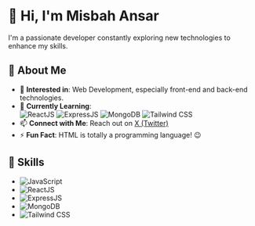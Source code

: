 # 👋 Hi, I'm **Misbah Ansar**  
I'm a passionate developer constantly exploring new technologies to enhance my skills.

## 🌟 **About Me**
- 👀 **Interested in**: Web Development, especially front-end and back-end technologies.
- 🌱 **Currently Learning**:  
  ![ReactJS](https://img.shields.io/badge/-ReactJS-61DAFB?logo=react&logoColor=white&style=flat-square) 
  ![ExpressJS](https://img.shields.io/badge/-ExpressJS-000000?logo=express&logoColor=white&style=flat-square) 
  ![MongoDB](https://img.shields.io/badge/-MongoDB-47A248?logo=mongodb&logoColor=white&style=flat-square) 
  ![Tailwind CSS](https://img.shields.io/badge/-TailwindCSS-38B2AC?logo=tailwind-css&logoColor=white&style=flat-square)  
- 📫 **Connect with Me**: Reach out on [X (Twitter)](https://twitter.com/Misbah8069)
- ⚡ **Fun Fact**: HTML is totally a programming language! 😉

## 🔧 **Skills**
- ![JavaScript](https://img.shields.io/badge/-JavaScript-F7DF1E?logo=javascript&logoColor=black&style=flat-square) 
- ![ReactJS](https://img.shields.io/badge/-ReactJS-61DAFB?logo=react&logoColor=white&style=flat-square) 
- ![ExpressJS](https://img.shields.io/badge/-ExpressJS-000000?logo=express&logoColor=white&style=flat-square) 
- ![MongoDB](https://img.shields.io/badge/-MongoDB-47A248?logo=mongodb&logoColor=white&style=flat-square) 
- ![Tailwind CSS](https://img.shields.io/badge/-TailwindCSS-38B2AC?logo=tailwind-css&logoColor=white&style=flat-square) 
